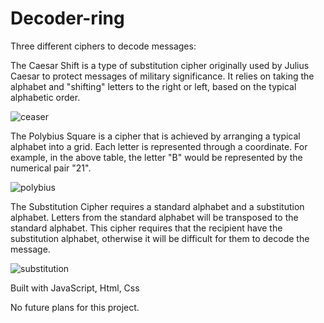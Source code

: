 # Decoder-ring
Three different ciphers to decode messages:

The Caesar Shift is a type of substitution cipher originally used by Julius Caesar to protect messages of military significance. It relies on taking the alphabet and "shifting" letters to the right or left, based on the typical alphabetic order.

![ceaser](https://user-images.githubusercontent.com/75547275/112393467-1abf6c80-8cc9-11eb-826f-a349f55cf18a.png)


The Polybius Square is a cipher that is achieved by arranging a typical alphabet into a grid. Each letter is represented through a coordinate. For example, in the above table, the letter "B" would be represented by the numerical pair "21".

![polybius](https://user-images.githubusercontent.com/75547275/112393492-2743c500-8cc9-11eb-8281-70d39c3475fe.png)

The Substitution Cipher requires a standard alphabet and a substitution alphabet. Letters from the standard alphabet will be transposed to the standard alphabet. This cipher requires that the recipient have the substitution alphabet, otherwise it will be difficult for them to decode the message.

![substitution](https://user-images.githubusercontent.com/75547275/112393516-33c81d80-8cc9-11eb-86fe-c9999ea8a636.png)

Built with JavaScript, Html, Css

No future plans for this project.
